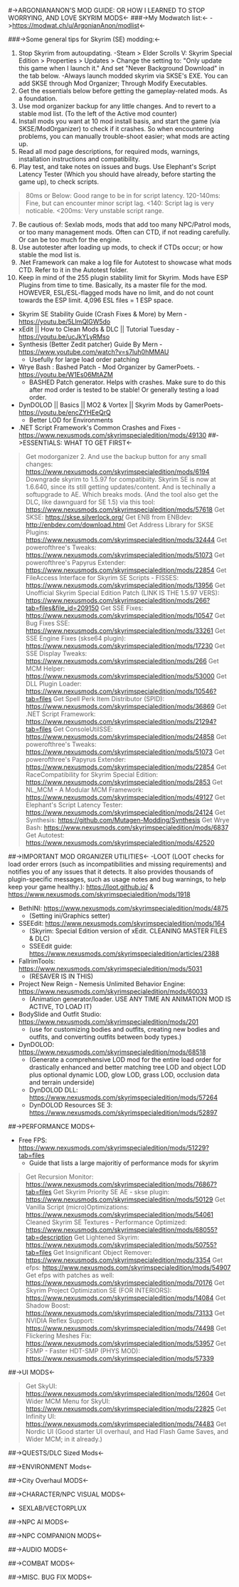 #->ARGONIANANON'S MOD GUIDE: OR HOW I LEARNED TO STOP WORRYING, AND LOVE SKYRIM MODS<-
###->My Modwatch list:<-
->https://modwat.ch/u/ArgonianAnon/modlist<-

###->Some general tips for Skyrim (SE) modding:<-
1. Stop Skyrim from autoupdating.
-Steam > Elder Scrolls V: Skyrim Special Edition > Properties > Updates > Change the setting to: "Only update this game when I launch it." And set "Never Background Download" in the tab below.
-Always launch modded skyrim via SKSE's EXE. You can add SKSE through Mod Organizer; Through Modify Executables. 
2. Get the essentials below before getting the gameplay-related mods. As a foundation.
3. Use mod organizer backup for any little changes. And to revert to a stable mod list. (To the left of the Active mod counter)
4. Install mods you want at 10 mod install basis, and start the game (via SKSE/ModOrganizer) to check if it crashes. So when encountering problems, you can manually trouble-shoot easier; what mods are acting up. 
5. Read all mod page descriptions, for required mods, warnings, installation instructions and compatibility. 
6. Play test, and take notes on issues and bugs. Use Elephant's Script Latency Tester (Which you should have already, before starting the game up), to check scripts.
> 80ms or Below: Good range to be in for script latency.
> 120-140ms: Fine, but can encounter minor script lag.
> <140: Script lag is very noticable.
> <200ms: Very unstable script range.
7. Be cautious of: Sexlab mods, mods that add too many NPC/Patrol mods, or too many management mods. Often can CTD, if not reading carefully. Or can be too much for the engine. 
8. Use autotester after loading up mods, to check if CTDs occur; or how stable the mod list is. 
9. .Net Framework can make a log file for Autotest to showcase what mods CTD. Refer to it in the Autotest folder.
10. Keep in mind of the 255 plugin stability limit for Skyrim. Mods have ESP Plugins from time to time. Basically, its a master file for the mod. HOWEVER, ESL/ESL-flagged mods have no limit, and do not count towards the ESP limit. 4,096 ESL files = 1 ESP space.

- Skyrim SE Stability Guide (Crash Fixes & More) by Mern - https://youtu.be/5LlmQlGW5do
- xEdit || How to Clean Mods & DLC || Tutorial Tuesday - https://youtu.be/ucJkYLyRMso
- Synthesis (Better Zedit patcher) Guide By Mern - https://www.youtube.com/watch?v=s7luh0hMMAU
	- Usefully for large load order patching
- Wrye Bash : Bashed Patch - Mod Organizer by GamerPoets. - https://youtu.be/W1Es06MtAZM
	- BASHED Patch generator. Helps with crashes. Make sure to do this after mod order is tested to be stable! Or generally testing a load order.
- DynDOLOD || Basics || MO2 & Vortex || Skyrim Mods by GamerPoets- https://youtu.be/encZYHEeQrQ
	- Better LOD for Environments 
- .NET Script Framework's Common Crashes and Fixes - https://www.nexusmods.com/skyrimspecialedition/mods/49130
##->ESSENTIALS: WHAT TO GET FIRST<-
>Get modorganizer 2. And use the backup button for any small changes: https://www.nexusmods.com/skyrimspecialedition/mods/6194
>Downgrade skyrim to 1.5.97 for compatibiity. Skyrim SE is now at 1.6.640, since its still getting updates/content. And is techinally a softupgrade to AE. Which breaks mods. (And the tool also get the DLC, like dawnguard for SE 1.5) via this tool: https://www.nexusmods.com/skyrimspecialedition/mods/57618
>Get SKSE: https://skse.silverlock.org/
>Get ENB from ENBdev: http://enbdev.com/download.html
>Get Address Library for SKSE Plugins: https://www.nexusmods.com/skyrimspecialedition/mods/32444
>Get powerofthree's Tweaks: https://www.nexusmods.com/skyrimspecialedition/mods/51073
>Get powerofthree's Papyrus Extender: https://www.nexusmods.com/skyrimspecialedition/mods/22854
>Get FileAccess Interface for Skyrim SE Scripts - FISSES: https://www.nexusmods.com/skyrimspecialedition/mods/13956
>Get Unofficial Skyrim Special Edition Patch (LINK IS THE 1.5.97 VERS): https://www.nexusmods.com/skyrimspecialedition/mods/266?tab=files&file_id=209150 
>Get SSE Fixes: https://www.nexusmods.com/skyrimspecialedition/mods/10547
>Get Bug Fixes SSE: https://www.nexusmods.com/skyrimspecialedition/mods/33261
>Get SSE Engine Fixes (skse64 plugin): https://www.nexusmods.com/skyrimspecialedition/mods/17230
>Get SSE Display Tweaks: https://www.nexusmods.com/skyrimspecialedition/mods/266
>Get MCM Helper: https://www.nexusmods.com/skyrimspecialedition/mods/53000
>Get DLL Plugin Loader: https://www.nexusmods.com/skyrimspecialedition/mods/10546?tab=files
>Get Spell Perk Item Distributor (SPID): https://www.nexusmods.com/skyrimspecialedition/mods/36869
>Get .NET Script Framework: https://www.nexusmods.com/skyrimspecialedition/mods/21294?tab=files
>Get ConsoleUtilSSE: https://www.nexusmods.com/skyrimspecialedition/mods/24858
>Get powerofthree's Tweaks: https://www.nexusmods.com/skyrimspecialedition/mods/51073
>Get powerofthree's Papyrus Extender: https://www.nexusmods.com/skyrimspecialedition/mods/22854
>Get RaceCompatibility for Skyrim Special Edition: https://www.nexusmods.com/skyrimspecialedition/mods/2853
>Get NL_MCM - A Modular MCM Framework: https://www.nexusmods.com/skyrimspecialedition/mods/49127
>Get Elephant's Script Latency Tester: https://www.nexusmods.com/skyrimspecialedition/mods/24124
>Get Synthesis: https://github.com/Mutagen-Modding/Synthesis
>Get Wrye Bash: https://www.nexusmods.com/skyrimspecialedition/mods/6837
>Get Autotest: https://www.nexusmods.com/skyrimspecialedition/mods/42520

##->IMPORTANT MOD ORGANIZER UTILITIES<-
 -LOOT (LOOT checks for load order errors (such as incompatibilities and missing requirements) and notifies you of any issues that it detects. It also provides thousands of plugin-specific messages, such as usage notes and bug warnings, to help keep your game healthy.): https://loot.github.io/ & https://www.nexusmods.com/skyrimspecialedition/mods/1918
- BethINI: https://www.nexusmods.com/skyrimspecialedition/mods/4875
	- (Setting ini/Graphics setter)
- SSEEdit: https://www.nexusmods.com/skyrimspecialedition/mods/164
	- (Skyrim: Special Edition version of xEdit. CLEANING MASTER FILES & DLC)
	- SSEEdit guide: https://www.nexusmods.com/skyrimspecialedition/articles/2388
- FallrimTools: https://www.nexusmods.com/skyrimspecialedition/mods/5031
	- (RESAVER IS IN THIS)
- Project New Reign - Nemesis Unlimited Behavior Engine: https://www.nexusmods.com/skyrimspecialedition/mods/60033
	- (Animation generator/loader. USE ANY TIME AN ANIMATION MOD IS ACTIVE, TO LOAD IT)
- BodySlide and Outfit Studio: https://www.nexusmods.com/skyrimspecialedition/mods/201
	- (use for customizing bodies and outfits, creating new bodies and outfits, and converting outfits between body types.) 
- DynDOLOD: https://www.nexusmods.com/skyrimspecialedition/mods/68518
	- (Generate a comprehensive LOD mod for the entire load order for drastically enhanced and better matching tree LOD and object LOD plus optional dynamic LOD, glow LOD, grass LOD, occlusion data and terrain underside)
	- DynDOLOD DLL: https://www.nexusmods.com/skyrimspecialedition/mods/57264
	- DynDOLOD Resources SE 3: https://www.nexusmods.com/skyrimspecialedition/mods/52897

##->PERFORMANCE MODS<-
- Free FPS: https://www.nexusmods.com/skyrimspecialedition/mods/51229?tab=files
	- Guide that lists a large majoritiy of performance mods for skyrim
>Get Recursion Monitor: https://www.nexusmods.com/skyrimspecialedition/mods/76867?tab=files
>Get Skyrim Priority SE AE - skse plugin: https://www.nexusmods.com/skyrimspecialedition/mods/50129
>Get Vanilla Script (micro)Optimizations: https://www.nexusmods.com/skyrimspecialedition/mods/54061
>Cleaned Skyrim SE Textures - Performance Optimized: https://www.nexusmods.com/skyrimspecialedition/mods/68055?tab=description
>Get Lightened Skyrim: https://www.nexusmods.com/skyrimspecialedition/mods/50755?tab=files
>Get Insignificant Object Remover: https://www.nexusmods.com/skyrimspecialedition/mods/3354
>Get efps: https://www.nexusmods.com/skyrimspecialedition/mods/54907
>Get efps with patches as well: https://www.nexusmods.com/skyrimspecialedition/mods/70176
>Get Skyrim Project Optimization SE (FOR INTERIORS): https://www.nexusmods.com/skyrimspecialedition/mods/14084
>Get Shadow Boost: https://www.nexusmods.com/skyrimspecialedition/mods/73133
>Get NVIDIA Reflex Support: https://www.nexusmods.com/skyrimspecialedition/mods/74498
>Get Flickering Meshes Fix: https://www.nexusmods.com/skyrimspecialedition/mods/53957
>Get FSMP - Faster HDT-SMP (PHYS MOD): https://www.nexusmods.com/skyrimspecialedition/mods/57339

##->UI MODS<-
>Get SkyUI: https://www.nexusmods.com/skyrimspecialedition/mods/12604
>Get Wider MCM Menu for SkyUI: https://www.nexusmods.com/skyrimspecialedition/mods/22825
>Get Infinity UI: https://www.nexusmods.com/skyrimspecialedition/mods/74483
>Get Nordic UI (Good starter UI overhaul, and Had Flash Game Saves, and Wider MCM; in it already.)


##->QUESTS/DLC Sized Mods<-

##->ENVIRONMENT Mods<-

##->City Overhaul MODS<-

##->CHARACTER/NPC VISUAL MODS<-
- SEXLAB/VECTORPLUX

##->NPC AI MODS<-

##->NPC COMPANION MODS<-

##->AUDIO MODS<-

##->COMBAT MODS<-

##->MISC. BUG FIX MODS<-
